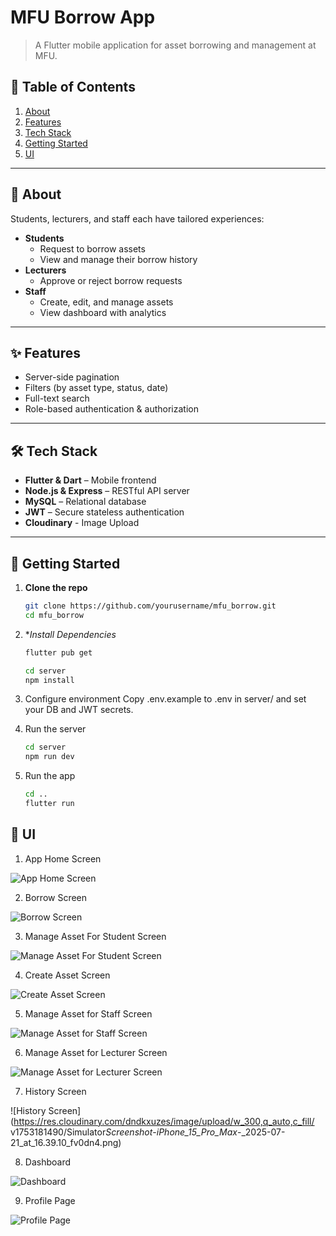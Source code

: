 # MFU Borrow App

> A Flutter mobile application for asset borrowing and management at MFU.

## 🚀 Table of Contents

1. [About](#about)
2. [Features](#features)
3. [Tech Stack](#tech-stack)
4. [Getting Started](#getting-started)
5. [UI](#assets--images)

---

## 📖 About

Students, lecturers, and staff each have tailored experiences:

- **Students**
  - Request to borrow assets
  - View and manage their borrow history
- **Lecturers**
  - Approve or reject borrow requests
- **Staff**
  - Create, edit, and manage assets
  - View dashboard with analytics

---

## ✨ Features

- Server­-side pagination
- Filters (by asset type, status, date)
- Full­-text search
- Role­-based authentication & authorization

---

## 🛠 Tech Stack

- **Flutter & Dart** – Mobile front­end
- **Node.js & Express** – RESTful API server
- **MySQL** – Relational database
- **JWT** – Secure stateless authentication
- **Cloudinary** - Image Upload

---

## 🚀 Getting Started

1. **Clone the repo**

   ```bash
   git clone https://github.com/yourusername/mfu_borrow.git
   cd mfu_borrow
   ```

2. \*_Install Dependencies_

   ```bash
   flutter pub get
   ```

   ```bash
   cd server
   npm install
   ```

3. Configure environment
   Copy .env.example to .env in server/ and set your DB and JWT secrets.

4. Run the server

   ```bash
   cd server
   npm run dev
   ```

5. Run the app

   ```bash
   cd ..
   flutter run
   ```

## 📲 UI

1. App Home Screen

![App Home Screen](https://res.cloudinary.com/dndkxuzes/image/upload/w_300,q_auto,c_fill/v1753181489/Simulator_Screenshot_-_iPhone_15_Pro_Max_-_2025-07-21_at_16.13.55_gqjl04.png)

2. Borrow Screen

![Borrow Screen](https://res.cloudinary.com/dndkxuzes/image/upload/w_300,q_auto,c_fill/v1753181490/Simulator_Screenshot_-_iPhone_15_Pro_Max_-_2025-07-21_at_16.14.27_uqmvae.png)

3. Manage Asset For Student Screen

![Manage Asset For Student Screen](https://res.cloudinary.com/dndkxuzes/image/upload/w_300,q_auto,c_fill/v1753181497/Simulator_Screenshot_-_iPhone_15_Pro_Max_-_2025-07-22_at_17.46.37_dczg8j.png)

4. Create Asset Screen

![Create Asset Screen](https://res.cloudinary.com/dndkxuzes/image/upload/w_300,q_auto,c_fill/v1753181496/Simulator_Screenshot_-_iPhone_15_Pro_Max_-_2025-07-22_at_17.08.02_r6nonn.png)

5. Manage Asset for Staff Screen

![Manage Asset for Staff Screen](https://res.cloudinary.com/dndkxuzes/image/upload/w_300,q_auto,c_fill/v1753181498/Simulator_Screenshot_-_iPhone_15_Pro_Max_-_2025-07-22_at_17.49.30_mm6u01.png)

6. Manage Asset for Lecturer Screen

![Manage Asset for Lecturer Screen](https://res.cloudinary.com/dndkxuzes/image/upload/w_300,q_auto,c_fill/v1753181498/Simulator_Screenshot_-_iPhone_15_Pro_Max_-_2025-07-22_at_17.49.30_mm6u01.png)

7. History Screen

![History Screen](https://res.cloudinary.com/dndkxuzes/image/upload/w_300,q_auto,c_fill/
v1753181490/Simulator*Screenshot*-_iPhone_15_Pro_Max_-\_2025-07-21_at_16.39.10_fv0dn4.png)

8. Dashboard

![Dashboard](https://res.cloudinary.com/dndkxuzes/image/upload/w_300,q_auto,c_fill/v1753181493/Simulator_Screenshot_-_iPhone_15_Pro_Max_-_2025-07-22_at_17.07.49_qkxypp.png)

9. Profile Page

![Profile Page](https://res.cloudinary.com/dndkxuzes/image/upload/w_300,q_auto,c_fill/v1753181492/Simulator_Screenshot_-_iPhone_15_Pro_Max_-_2025-07-22_at_16.58.20_dnabfy.png)
